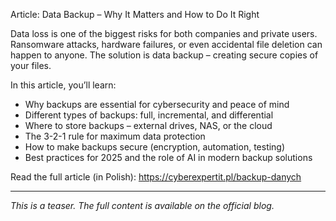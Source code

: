 Article: Data Backup – Why It Matters and How to Do It Right

Data loss is one of the biggest risks for both companies and private users. Ransomware attacks, hardware failures, or even accidental file deletion can happen to anyone. The solution is data backup – creating secure copies of your files.

In this article, you’ll learn:
- Why backups are essential for cybersecurity and peace of mind
- Different types of backups: full, incremental, and differential
- Where to store backups – external drives, NAS, or the cloud
- The 3-2-1 rule for maximum data protection
- How to make backups secure (encryption, automation, testing)
- Best practices for 2025 and the role of AI in modern backup solutions

Read the full article (in Polish): https://cyberexpertit.pl/backup-danych

---

_This is a teaser. The full content is available on the official blog._
